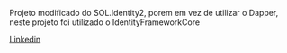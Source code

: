 Projeto modificado do SOL.Identity2, porem em vez de utilizar o Dapper, neste projeto foi utilizado o IdentityFrameworkCore

<a href="https://www.linkedin.com/in/gabriel-jos%C3%A9/">Linkedin</a>

